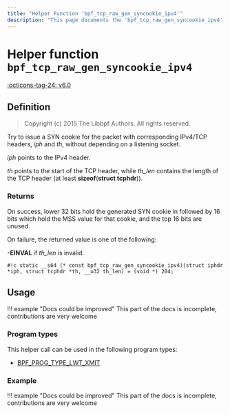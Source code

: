 ```yaml
---
title: "Helper Function 'bpf_tcp_raw_gen_syncookie_ipv4'"
description: "This page documents the 'bpf_tcp_raw_gen_syncookie_ipv4' eBPF helper function, including its defintion, usage, program types that can use it, and examples."
---
```

# Helper function `bpf_tcp_raw_gen_syncookie_ipv4`

<!-- [FEATURE_TAG](bpf_tcp_raw_gen_syncookie_ipv4) -->
[:octicons-tag-24: v6.0](https://github.com/torvalds/linux/commit/33bf9885040c399cf6a95bd33216644126728e14)
<!-- [/FEATURE_TAG] -->

## Definition

> Copyright (c) 2015 The Libbpf Authors. All rights reserved.


<!-- [HELPER_FUNC_DEF] -->
Try to issue a SYN cookie for the packet with corresponding IPv4/TCP headers, _iph_ and _th_, without depending on a listening socket.

_iph_ points to the IPv4 header.

_th_ points to the start of the TCP header, while _th_len_ contains the length of the TCP header (at least **sizeof**(**struct tcphdr**)).

### Returns

On success, lower 32 bits hold the generated SYN cookie in followed by 16 bits which hold the MSS value for that cookie, and the top 16 bits are unused.

On failure, the returned value is one of the following:

**-EINVAL** if _th_len_ is invalid.

`#!c static __s64 (* const bpf_tcp_raw_gen_syncookie_ipv4)(struct iphdr *iph, struct tcphdr *th, __u32 th_len) = (void *) 204;`
<!-- [/HELPER_FUNC_DEF] -->

## Usage

!!! example "Docs could be improved"
    This part of the docs is incomplete, contributions are very welcome

### Program types

This helper call can be used in the following program types:

<!-- DO NOT EDIT MANUALLY -->
<!-- [HELPER_FUNC_PROG_REF] -->
 * [BPF_PROG_TYPE_LWT_XMIT](../program-type/BPF_PROG_TYPE_LWT_XMIT.md)
<!-- [/HELPER_FUNC_PROG_REF] -->

### Example

!!! example "Docs could be improved"
    This part of the docs is incomplete, contributions are very welcome
